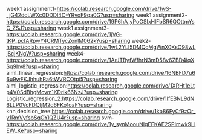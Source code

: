 week1 assignment1-https://colab.research.google.com/drive/1wS-_jG42dcLWXc0DDDl4C-YRvoF9qa0G?usp=sharing
week1 assignment2-https://colab.research.google.com/drive/19P6hA_yPoGSIxHlFbSR6QOttmYsC_ZSJ?usp=sharing
week1 assignment3-https://colab.research.google.com/drive/1jVG-tKP_pcfARpwY4CRMTycZonlM062k?usp=sharing
week2-https://colab.research.google.com/drive/1wL2YLI5DMQcMgWnX0KsO98wLjScjKNgW?usp=sharing
week4-https://colab.research.google.com/drive/1ArJTByfWfhrN3mD58v6ZBD4iqXSq9hv8?usp=sharing
aiml_linear_regression:https://colab.research.google.com/drive/16NBFD7u66u9wFKJhhuhRa6tWVRCOtpi5?usp=sharing
aiml_logistic_regression:https://colab.research.google.com/drive/1XRHt1eLtp4V0SdBhgMcvm1KDrik66NzJ?usp=sharing
Logistic_regression_2:https://colab.research.google.com/drive/1IfEBNL9dN6LLP0VcFDQIjM2d6FKo1oaF?usp=sharing
knn,decision_tree:https://colab.research.google.com/drive/1kb86FyCf9zOr_y1RmVyfsbSqOYlQZU4r?usp=sharing
svm-https://colab.research.google.com/drive/1y_synMoouNIqEFKAE2SPImwk9LIEW_Ke?usp=sharing
